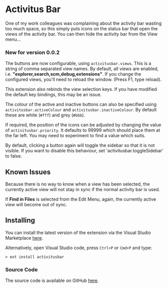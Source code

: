 # Activitus Bar

One of my work colleagues was complaining about the activity bar wasting too much space, so this simply puts icons on the status bar that open the views of the activity bar. You can then hide the activity bar from the View menu...

### New for version 0.0.2

The buttons are now configurable, using `activitusbar.views`. This is a string of comma separated view names. By default, all views are enabled, i.e. **"explorer,search,scm,debug,extensions"**. If you change the configured views, you'll need to reload the window. (Press F1, type reload).

This extension also rebinds the view selection keys. If you have modified the default key bindings, this may be an issue.

The colour of the active and inactive buttons can also be specified using `activitusbar.activeColour` and `activitusbar.inactiveColour`. By default these are white (`#fff`) and grey (`#bbb`).

If required, the position of the icons can be adjusted by changing the value of `activitusbar.priority`. It defaults to 99999 which should place them at the far left. You may need to experiment to find a value which suits.

By default, clicking a button again will toggle the sidebar so that it is not visible. If you want to disable this behaviour, set 'activitusbar.toggleSidebar' to false.

## Known Issues

Because there is no way to know when a view has been selected, the currently active view will not stay in sync if the normal activity bar is used.

If **Find in Files** is selected from the Edit Menu, again, the currently active view will become out of sync.

## Installing

You can install the latest version of the extension via the Visual Studio Marketplace [here](https://marketplace.visualstudio.com/items?itemName=Gruntfuggly.activitusbar).

Alternatively, open Visual Studio code, press `Ctrl+P` or `Cmd+P` and type:

    > ext install activitusbar

### Source Code

The source code is available on GitHub [here](https://github.com/Gruntfuggly/activitusbar).
